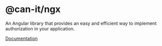 # @can-it/ngx

An Angular library that provides an easy and efficient way to implement authorization in your application.

[Documentation](https://can-it.github.io/packages/ngx)

